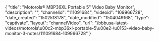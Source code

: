 {
    "title": "Motorola&reg; MBP36XL Portable 5&quot; Video Baby Monitor",
    "description": "",
    "channelid": "111091684",
    "videoid": "109966728",
    "date_created": "1502518178",
    "date_modified": "1504049168",
    "type": "captivate",
    "layout": "channelVideo",
    "url": "\/bbbusa-latest-videos\/motorola\u00c2-mbp36xl-portable-5\u00e2-\u0153-video-baby-monitor-3-notes\/111091684-109966728"
}